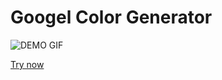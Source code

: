 # Googel Color Generator

![DEMO GIF](https://dl.dropboxusercontent.com/s/dmohk1pi2so8wwb/google-color-generator-demo.gif)

[Try now](http://tanakaworld.github.io/google-color-generator/)
